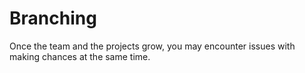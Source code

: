 # Branching

Once the team and the projects grow, you may encounter issues with making chances at the same time. 